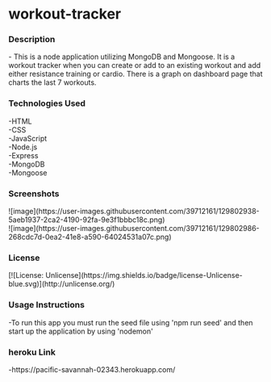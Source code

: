 <h1>workout-tracker</h1>

<h3>Description</h3>
- This is a node application utilizing MongoDB and Mongoose. It is a workout tracker when you can create or add to an existing workout and add either resistance training or cardio. There is a graph on dashboard page that charts the last 7 workouts.

<h3>Technologies Used</h3>
-HTML<br>
-CSS<br>
-JavaScript<br>
-Node.js<br>
-Express<br>
-MongoDB<br>
-Mongoose

<h3>Screenshots</h3>
![image](https://user-images.githubusercontent.com/39712161/129802938-5aeb1937-2ca2-4190-92fa-9e3f1bbbc18c.png)<br>
![image](https://user-images.githubusercontent.com/39712161/129802986-268cdc7d-0ea2-41e8-a590-64024531a07c.png)

<h3>License</h3>
 [![License: Unlicense](https://img.shields.io/badge/license-Unlicense-blue.svg)](http://unlicense.org/)
 
<h3>Usage Instructions</h3>
-To run this app you must run the seed file using 'npm run seed' and then start up the application by using 'nodemon'

<h3>heroku Link</h3>
-https://pacific-savannah-02343.herokuapp.com/
